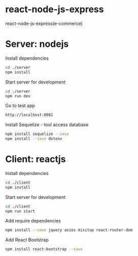 # react-node-js-express
 react-node-js-express(e-commerce)


# Server: nodejs

Install dependencies
```bash
cd ./server
npm install
```

Start server for development
```bash
cd ./server
npm run dev
```

Go to test app
```bash
http://localhost:8081
```

Install Sequelize - tool access database
```bash
npm install sequelize --save
npm install --save dotenv
```


# Client: reactjs

Install dependencies
```bash
cd ./client
npm install
```

Start server for development
```bash
cd ./client
npm run start
```

Add require dependencies
```bash
npm install --save jquery axios mixitup react-router-dom
```

Add React Bootstrap
```bash
npm install react-bootstrap --save
```